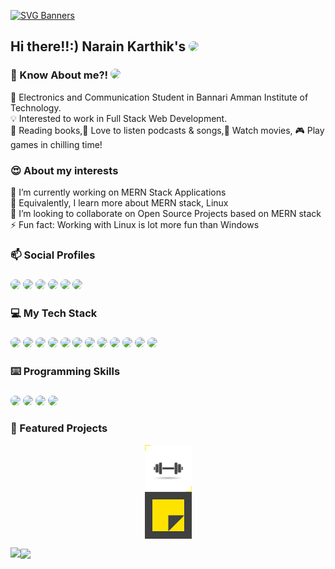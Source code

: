 [![SVG Banners](https://svg-banners.vercel.app/api?type=luminance&text1=Welcome❗&width=1000&height=200)](https://github.com/narainkarthikv/svg-banners)
## Hi there!!:) <!-- <img style="display: block;-webkit-user-select: none;margin: auto;background-color: black;" src="https://github.com/narainkarthikv/narainkarthikv/blob/main/wave.gif" height="25px" width="25px"/> --> Narain Karthik's <a href="https://www.github.com/narainkarthikv" target="_blank"><img src="https://img.shields.io/badge/GitHub-100000?style=for-the-badge&logo=github&logoColor=white" style="border-radius: 20px"></a>



### 🙋 Know About me?! <a href="https://narainkarthikv.github.io/Portfolio" target="_blank"><img src="https://img.shields.io/badge/Portfolio-%23000000.svg?style=for-the-badge&logo=firefox&logoColor=#FF7139)" style="border-radius: 20px"></a>


📖 Electronics and Communication Student in Bannari Amman Institute of Technology. 
<br>
💡 Interested to work in Full Stack Web Development. 
<br>
📘 Reading books,🎵 Love to listen podcasts & songs,🎥 Watch movies, 🎮 Play games in chilling time!


### 😍 About my interests 
🔭 I’m currently working on MERN Stack Applications <br>
🌱 Equivalently, I learn more about MERN stack, Linux <br>
👯 I’m looking to collaborate on Open Source Projects based on MERN stack<br>
⚡ Fun fact: Working with Linux is lot more fun than Windows

### 📫 Social Profiles

### <a href="https://www.linkedin.com/in/narainkarthik-vellingiri-58b382200/" target="_blank"><img src="https://img.shields.io/badge/LinkedIn-0077B5?style=for-the-badge&logo=linkedin&logoColor=white" style="border-radius: 20px"></a> <a href="https://leetcode.com/Narainkarthik31/" target="_blank"><img src="https://img.shields.io/badge/-LeetCode-FFA116?style=for-the-badge&logo=LeetCode&logoColor=black" style="border-radius: 20px"></a> </a> <a href="https://www.codechef.com/users/narainv" target="_blank"> <a href="https://auth.geeksforgeeks.org/user/narainkar5b4k" target="_blank"><img src="https://img.shields.io/badge/GeeksforGeeks-298D46?style=for-the-badge&logo=geeksforgeeks&logoColor=white" style="border-radius: 20px"></a> <a href="https://www.codingninjas.com/studio/profile/Narainkarthikv" target="_blank"><img src="https://img.shields.io/badge/coding%20ninjas-DD6620?style=for-the-badge&logo=codingninjas&logoColor=white" style="border-radius: 20px"></a> <a href="https://steamcommunity.com/profiles/76561199130656975/" target="_blank"><img src="https://img.shields.io/badge/Steam-000000?style=for-the-badge&logo=steam&logoColor=white" style="border-radius: 20px"></a> <a href="https://open.spotify.com/user/31kjez2sc5umwskdatczxceb3xdi?si=gM0fW9oQRkuFm7W3UuCE8A&nd=1" target="_blank"><img src="https://img.shields.io/badge/Spotify-1ED760?&style=for-the-badge&logo=spotify&logoColor=white" style="border-radius: 20px"></a>

### 💻 My Tech Stack

### <img src="https://img.shields.io/badge/Bootstrap-563D7C?style=for-the-badge&logo=bootstrap&logoColor=white" style="border-radius: 20px"> <img src="https://img.shields.io/badge/HTML5-E34F26?style=for-the-badge&logo=html5&logoColor=white" style="border-radius: 20px"> <img src="https://img.shields.io/badge/CSS3-1572B6?style=for-the-badge&logo=css3&logoColor=white" style="border-radius: 20px"> <img src="https://img.shields.io/badge/JavaScript-323330?style=for-the-badge&logo=javascript&logoColor=F7DF1E" style="border-radius: 20px"> <img src="https://img.shields.io/badge/MongoDB-4EA94B?style=for-the-badge&logo=mongodb&logoColor=white" style="border-radius: 20px">  <img src="https://img.shields.io/badge/Express.js-404D59?style=for-the-badge" style="border-radius: 20px"> <img src="https://img.shields.io/badge/React-20232A?style=for-the-badge&logo=react&logoColor=61DAFB" style="border-radius: 20px">  <img src="https://img.shields.io/badge/NPM-%23CB3837.svg?style=for-the-badge&logo=npm&logoColor=white" style="border-radius: 20px"> <img src="https://img.shields.io/badge/git-%23F05033.svg?style=for-the-badge&logo=git&logoColor=white" style="border-radius: 20px"/> <img src="https://img.shields.io/badge/Postman-FF6C37?style=for-the-badge&logo=postman&logoColor=white" style="border-radius: 20px"/> <img src="https://img.shields.io/badge/Notion-%23000000.svg?style=for-the-badge&logo=notion&logoColor=white" style="border-radius: 20px"/> <img src="https://img.shields.io/badge/Linux-FCC624?style=for-the-badge&logo=linux&logoColor=black" style="border-radius: 20px"/>

### ⌨️ Programming Skills

### <img src="https://img.shields.io/badge/C-00599C?style=for-the-badge&logo=c&logoColor=white" style="border-radius: 20px"> <img src="https://img.shields.io/badge/C%2B%2B-00599C?style=for-the-badge&logo=c%2B%2B&logoColor=white" style="border-radius: 20px"> <img src="https://img.shields.io/badge/Python-14354C?style=for-the-badge&logo=python&logoColor=white" style="border-radius: 20px"> <img src="https://img.shields.io/badge/JavaScript-323330?style=for-the-badge&logo=javascript&logoColor=F7DF1E" style="border-radius: 20px"> 

### 🌟 Featured Projects

<a href="https://narainkarthikv-fit-track.netlify.app/"> <img style="display: block;-webkit-user-select: none;margin: auto;background-color: black;" src="https://github.com/narainkarthikv/narainkarthikv/blob/main/fit-track.jpg" height="75px" width="75px" target="_blank"/></a>
<a href="https://narainkarthikv-sticky-memo.netlify.app/"> <img style="display: block;-webkit-user-select: none;margin: auto;background-color: black;" src="https://github.com/narainkarthikv/narainkarthikv/blob/main/sticky-memo.png" height="75px" width="75px" target="_blank"/></a>
<!-- - [Project 3 Name and Description with Link] -->

<!-- ### 💿 Operating Systems Used

### <img src="https://img.shields.io/badge/Android-3DDC84?style=for-the-badge&logo=android&logoColor=white" style="border-radius: 20px"> <img src="https://img.shields.io/badge/Windows-0078D6?style=for-the-badge&logo=windows&logoColor=white" style="border-radius: 20px"> <img src="https://img.shields.io/badge/Kali_Linux-557C94?style=for-the-badge&logo=kali-linux&logoColor=white" style="border-radius: 20px"> <img src="https://img.shields.io/badge/cent%20os-002260?style=for-the-badge&logo=centos&logoColor=F0F0F0" style="border-radius: 20px"/> <img src="https://img.shields.io/badge/Ubuntu-E95420?style=for-the-badge&logo=ubuntu&logoColor=white" style="border-radius: 20px"/> -->

<img src="https://github-readme-stats.vercel.app/api?username=narainkarthikv&show_icons=true&theme=dark&layout=compact" align="left" />

<img src="https://github-readme-stats.vercel.app/api/top-langs?username=narainkarthikv&show_icons=true&theme=dark&layout=compact" align="center" />

<!-- ## 📝 Latest Blog Posts

- [Blog Post 1 Title with Link]
- [Blog Post 2 Title with Link]
- [Blog Post 3 Title with Link] -->
